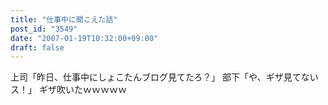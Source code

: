 ```yaml
---
title: "仕事中に聞こえた話"
post_id: "3549"
date: "2007-01-19T10:32:00+09:00"
draft: false
---
```



上司「昨日、仕事中にしょこたんブログ見てたろ？」 部下「や、ギザ見てないス！」 ギザ吹いたｗｗｗｗｗ
